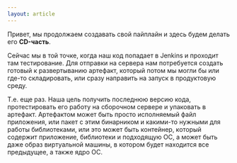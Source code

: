 ```yaml
---
layout: article
---
```

Привет, мы продолжаем создавать свой пайплайн и здесь будем делать его **CD-часть**. 

Cейчас мы в той точке, когда наш код попадает в Jenkins и проходит там тестирование. Для отправки на сервера нам потребуется создать готовый к развертыванию артефакт, который потом мы могли бы или где-то складировать, или сразу направить на запуск в продуктовую среду.

Т.е. еще раз. Наша цель получить последнюю версию кода, протестировать его работу на сборочном сервере и упаковать в артефакт. Артефактом может быть просто исполняемый файл приложения, или пакет с этим бинарником и какими-то нужными для работы библиотеками, или это может быть контейнер, который содержит приложение, библиотеки и подходящую ОС, а может быть даже образ виртуальной машины, в котором будет находится все предыдущее, а также ядро ОС.
